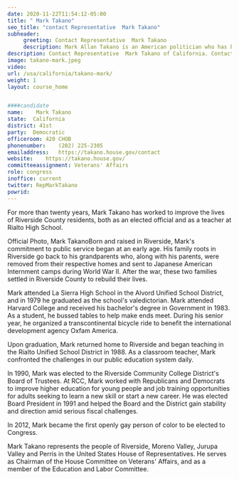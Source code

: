 ```yaml
---
date: 2020-11-22T11:54:12-05:00
title: " Mark Takano"
seo_title: "contact Representative  Mark Takano"
subheader:
     greeting: Contact Representative  Mark Takano 
     description: Mark Allan Takano is an American politician who has been the United States Representative for California's 41st congressional district since 2013. A member of the Democratic Party, Takano has served on the Riverside Community College Board of Trustees since 1990.
description: Contact Representative  Mark Takano of California. Contact information for  Mark Takano includes email address, phone number, and mailing address.
image: takano-mark.jpeg
video: 
url: /usa/california/takano-mark/
weight: 1
layout: course_home


####candidate
name:	 Mark Takano
state:	California
district: 41st
party:	Democratic
officeroom:	420 CHOB
phonenumber:	(202) 225-2305
emailaddress:	https://takano.house.gov/contact
website:	https://takano.house.gov/
committeeassignment: Veterans' Affairs
role: congress
inoffice: current
twitter: RepMarkTakano
powrid: 
---
```

For more than twenty years, Mark Takano has worked to improve the lives of Riverside County residents, both as an elected official and as a teacher at Rialto High School.

Official Photo, Mark TakanoBorn and raised in Riverside, Mark's commitment to public service began at an early age. His family roots in Riverside go back to his grandparents who, along with his parents, were removed from their respective homes and sent to Japanese American Internment camps during World War II. After the war, these two families settled in Riverside County to rebuild their lives.

Mark attended La Sierra High School in the Alvord Unified School District, and in 1979 he graduated as the school's valedictorian. Mark attended Harvard College and received his bachelor's degree in Government in 1983. As a student, he bussed tables to help make ends meet. During his senior year, he organized a transcontinental bicycle ride to benefit the international development agency Oxfam America.

Upon graduation, Mark returned home to Riverside and began teaching in the Rialto Unified School District in 1988. As a classroom teacher, Mark confronted the challenges in our public education system daily.

In 1990, Mark was elected to the Riverside Community College District's Board of Trustees. At RCC, Mark worked with Republicans and Democrats to improve higher education for young people and job training opportunities for adults seeking to learn a new skill or start a new career. He was elected Board President in 1991 and helped the Board and the District gain stability and direction amid serious fiscal challenges.

In 2012, Mark became the first openly gay person of color to be elected to Congress.

Mark Takano represents the people of Riverside, Moreno Valley, Jurupa Valley and Perris in the United States House of Representatives. He serves as Chairman of the House Committee on Veterans' Affairs, and as a member of the Education and Labor Committee.
